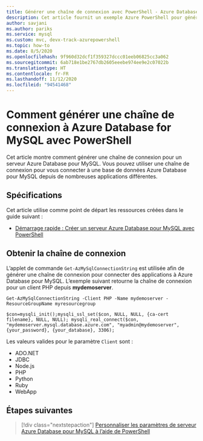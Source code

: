 ```yaml
---
title: Générer une chaîne de connexion avec PowerShell - Azure Database pour MySQL
description: Cet article fournit un exemple Azure PowerShell pour générer une chaîne de connexion à Azure Database for MySQL.
author: savjani
ms.author: pariks
ms.service: mysql
ms.custom: mvc, devx-track-azurepowershell
ms.topic: how-to
ms.date: 8/5/2020
ms.openlocfilehash: 9f960d32dcf1f359327dccc01eeb06825cc3a062
ms.sourcegitcommit: 6ab718e1be2767db2605eeebe974ee9e2c07022b
ms.translationtype: HT
ms.contentlocale: fr-FR
ms.lasthandoff: 11/12/2020
ms.locfileid: "94541468"
---
```

# <a name="how-to-generate-an-azure-database-for-mysql-connection-string-with-powershell"></a>Comment générer une chaîne de connexion à Azure Database for MySQL avec PowerShell

Cet article montre comment générer une chaîne de connexion pour un serveur Azure Database pour MySQL. Vous pouvez utiliser une chaîne de connexion pour vous connecter à une base de données Azure Database pour MySQL depuis de nombreuses applications différentes.

## <a name="requirements"></a>Spécifications

Cet article utilise comme point de départ les ressources créées dans le guide suivant :

* [Démarrage rapide : Créer un serveur Azure Database pour MySQL avec PowerShell](quickstart-create-mysql-server-database-using-azure-powershell.md)

## <a name="get-the-connection-string"></a>Obtenir la chaîne de connexion

L’applet de commande `Get-AzMySqlConnectionString` est utilisée afin de générer une chaîne de connexion pour connecter des applications à Azure Database pour MySQL. L’exemple suivant retourne la chaîne de connexion pour un client PHP depuis **mydemoserver**.

```azurepowershell-interactive
Get-AzMySqlConnectionString -Client PHP -Name mydemoserver -ResourceGroupName myresourcegroup
```

```Output
$con=mysqli_init();mysqli_ssl_set($con, NULL, NULL, {ca-cert filename}, NULL, NULL); mysqli_real_connect($con, "mydemoserver.mysql.database.azure.com", "myadmin@mydemoserver", {your_password}, {your_database}, 3306);
```

Les valeurs valides pour le paramètre `Client` sont :

* ADO&#46;NET
* JDBC
* Node.js
* PHP
* Python
* Ruby
* WebApp

## <a name="next-steps"></a>Étapes suivantes

> [!div class="nextstepaction"]
> [Personnaliser les paramètres de serveur Azure Database pour MySQL à l’aide de PowerShell](howto-configure-server-parameters-using-powershell.md)
